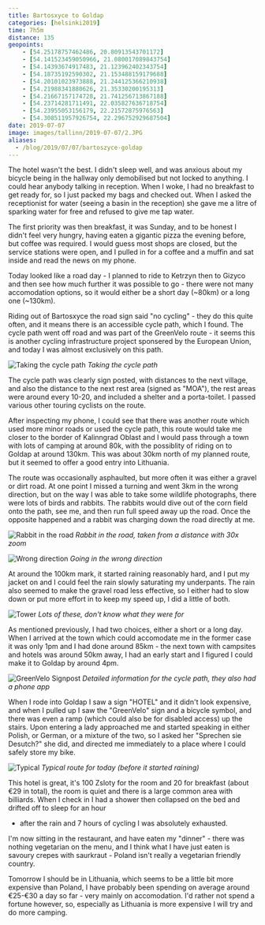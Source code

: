 ```yaml
--- 
title: Bartosxyce to Goldap
categories: [helsinki2019]
time: 7h5m
distance: 135
geopoints:
    - [54.25178757462486, 20.80913543701172]
    - [54.141523459050966, 21.080017089843754]
    - [54.14393674917483, 21.123962402343754]
    - [54.18735192590302, 21.153488159179688]
    - [54.20101023973888, 21.244125366210938]
    - [54.21988341880626, 21.35330200195313]
    - [54.21667157174728, 21.741256713867188]
    - [54.23714281711491, 22.035827636718754]
    - [54.23955053156179, 22.21572875976563]
    - [54.308511957926754, 22.296752929687504]
date: 2019-07-07
image: images/tallinn/2019-07-07/2.JPG
aliases:
  - /blog/2019/07/07/bartoszyce-goldap
---
```


The hotel wasn't the best. I didn't sleep well, and was anxious about my
bicycle being in the hallway only demobilised but not locked to anything. I
could hear anybody talking in reception. When I woke, I had no breakfast to
get ready for, so I just packed my bags and checked out. When I asked the
receptionist for water (seeing a basin in the reception) she gave me a litre
of sparking water for free and refused to give me tap water.

The first priority was then breakfast, it was Sunday, and to be honest I
didn't feel very hungry, having eaten a gigantic pizza the evening before, but
coffee was required. I would guess most shops are closed, but the service
stations were open, and I pulled in for a coffee and a muffin and sat inside
and read the news on my phone.

Today looked like a road day - I planned to ride to Ketrzyn then to Gizyco and
then see how much further it was possible to go - there were not many
accomodation options, so it would either be a short day (~80km) or a long one
(~130km).

Riding out of Bartosxyce the road sign said "no cycling" - they do this quite
often, and it means there is an accessible cycle path, which I found. The
cycle path went off road and was part of the GreenVelo route - it seems this
is another cycling infrastructure project sponsered by the European Union, and
today I was almost exclusively on this path.

![Taking the cycle path](/images/tallinn/2019-07-07/1.JPG)
*Taking the cycle path*

The cycle path was clearly sign posted, with distances to the next village,
and also the distance to the next rest area (signed as "MOA"), the rest areas
were around every 10-20, and included a shelter and a porta-toilet. I passed
various other touring cyclists on the route.

After inspecting my phone, I could see that there was another route which used
more minor roads or used the cycle path, this route would take me closer to
the border of Kalinngrad Oblast and I would pass through a town with lots of
camping at around 80k, with the possiblity of riding on to Goldap at around
130km. This was about 30km north of my planned route, but it seemed to offer a
good entry into Lithuania.

The route was occasionally asphaulted, but more often it was either a gravel
or dirt road. At one point I missed a turning and went 3km in the wrong
direction, but on the way I was able to take some wildlife photographs, there
were lots of birds and rabbits. The rabbits would dive out of the corn field
onto the path, see me, and then run full speed away up the road. Once the
opposite happened and a rabbit was charging down the road directly at me.

![Rabbit in the road](/images/tallinn/2019-07-07/2.JPG)
*Rabbit in the road, taken from a distance with 30x zoom*

![Wrong direction](/images/tallinn/2019-07-07/3.JPG)
*Going in the wrong direction*

At around the 100km mark, it started raining reasonably hard, and I put my
jacket on and I could feel the rain slowly saturating my underpants. The rain
also seemed to make the gravel road less effective, so I either had to slow
down or put more effort in to keep my speed up, I did a little of both.

![Tower](/images/tallinn/2019-07-07/4.JPG)
*Lots of these, don't know what they were for*

As mentioned previously, I had two choices, either a short or a long day. When
I arrived at the town which could accomodate me in the former case it was
only 1pm and I had done around 85km - the next town with campsites and hotels
was around 50km away, I had an early start and I figured I could make it to
Goldap by around 4pm.

![GreenVelo Signpost](/images/tallinn/2019-07-07/5.JPG)
*Detailed information for the cycle path, they also had a phone app*

When I rode into Goldap I saw a sign "HOTEL" and it didn't look expensive, and
when I pulled up I saw the "GreenVelo" sign and a bicycle symbol, and there
was even a ramp (which could also be for disabled access) up the stairs. Upon
entering a lady approached me and started speaking in either Polish, or
German, or a mixture of the two, so I asked her "Sprechen sie Desutch?" she
did, and directed me immediately to a place where I could safely store my
bike.

![Typical](/images/tallinn/2019-07-07/6.JPG)
*Typical route for today (before it started raining)*

This hotel is great, it's 100 Zsloty for the room and 20 for breakfast (about
€29 in total), the room is quiet and there is a large common area with
billiards. When I check in I had a shower then collapsed on the bed and
drifted off to sleep for an hour
- after the rain and 7 hours of cycling I was absolutely exhausted.

I'm now sitting in the restaurant, and have eaten my "dinner" - there was
nothing vegetarian on the menu, and I think what I have just eaten is savoury
crepes with saurkraut - Poland isn't really a vegetarian friendly country.

Tomorrow I should be in Lithuania, which seems to be a little bit more
expensive than Poland, I have probably been spending on average around
€25-€30 a day so far - very mainly on accomodation. I'd rather not spend a
fortune however, so, especially as Lithuania is more expensive I will try and
do more camping.
